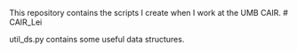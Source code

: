 This repository contains the scripts I create when I work at the UMB CAIR. # CAIR_Lei

util_ds.py contains some useful data structures.

